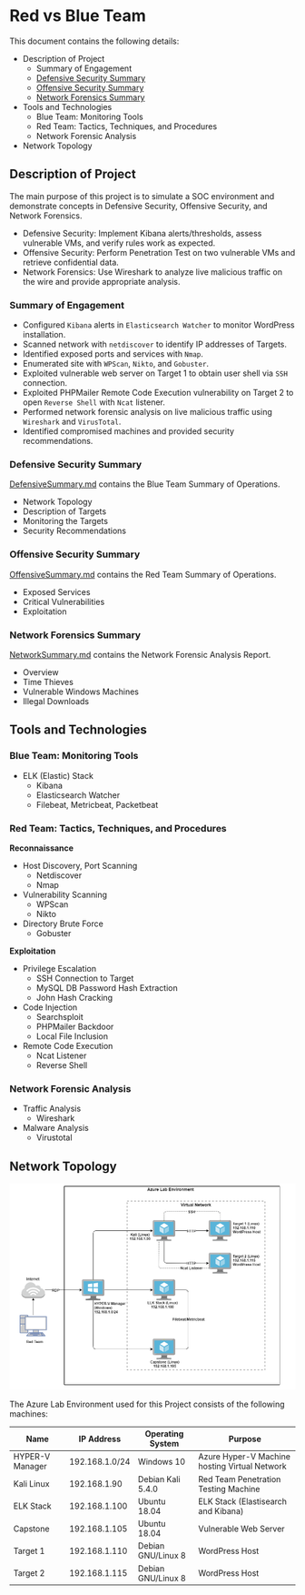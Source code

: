 # Red vs Blue Team

This document contains the following details:
- Description of Project
  - Summary of Engagement
  - [Defensive Security Summary](DefensiveSummary.md)
  - [Offensive Security Summary](OffensiveSummary.md)
  - [Network Forensics Summary](NetworkSummary.md)
- Tools and Technologies
  - Blue Team: Monitoring Tools
  - Red Team: Tactics, Techniques, and Procedures
  - Network Forensic Analysis
- Network Topology

## Description of Project

The main purpose of this project is to simulate a SOC environment and demonstrate concepts in Defensive Security, Offensive Security, and Network Forensics.
- Defensive Security: Implement Kibana alerts/thresholds, assess vulnerable VMs, and verify rules work as expected.
- Offensive Security: Perform Penetration Test on two vulnerable VMs and retrieve confidential data.
- Network Forensics: Use Wireshark to analyze live malicious traffic on the wire and provide appropriate analysis.

### Summary of Engagement

- Configured `Kibana` alerts in `Elasticsearch Watcher` to monitor WordPress installation.
- Scanned network with `netdiscover` to identify IP addresses of Targets.
- Identified exposed ports and services with `Nmap`.
- Enumerated site with `WPScan`, `Nikto`, and `Gobuster`.
- Exploited vulnerable web server on Target 1 to obtain user shell via `SSH` connection.
- Exploited PHPMailer Remote Code Execution vulnerability on Target 2 to open `Reverse Shell` with `Ncat` listener.
- Performed network forensic analysis on live malicious traffic using `Wireshark` and `VirusTotal`.
- Identified compromised machines and provided security recommendations.

### Defensive Security Summary

[DefensiveSummary.md](DefensiveSummary.md) contains the Blue Team Summary of Operations.
- Network Topology
- Description of Targets
- Monitoring the Targets
- Security Recommendations

### Offensive Security Summary

[OffensiveSummary.md](OffensiveSummary.md) contains the Red Team Summary of Operations.
- Exposed Services
- Critical Vulnerabilities
- Exploitation

### Network Forensics Summary

[NetworkSummary.md](NetworkSummary.md) contains the Network Forensic Analysis Report.
- Overview
- Time Thieves
- Vulnerable Windows Machines
- Illegal Downloads

## Tools and Technologies

### Blue Team: Monitoring Tools

- ELK (Elastic) Stack
  - Kibana
  - Elasticsearch Watcher
  - Filebeat, Metricbeat, Packetbeat

### Red Team: Tactics, Techniques, and Procedures

**Reconnaissance**
- Host Discovery, Port Scanning
  - Netdiscover
  - Nmap
- Vulnerability Scanning
  - WPScan
  - Nikto
- Directory Brute Force
  - Gobuster

**Exploitation**
- Privilege Escalation
  - SSH Connection to Target
  - MySQL DB Password Hash Extraction
  - John Hash Cracking
- Code Injection
  - Searchsploit
  - PHPMailer Backdoor
  - Local File Inclusion
- Remote Code Execution
  - Ncat Listener
  - Reverse Shell

### Network Forensic Analysis

- Traffic Analysis
  - Wireshark
- Malware Analysis
  - Virustotal

## Network Topology

![Network Topology](Images/Red_vs_Blue_Team_Network_Diagram.png)

The Azure Lab Environment used for this Project consists of the following machines:

| Name            	| IP Address     	| Operating System   	| Purpose                                       	|
|-----------------	|----------------	|--------------------	|-----------------------------------------------	|
| HYPER-V Manager 	| 192.168.1.0/24 	| Windows 10         	| Azure Hyper-V Machine hosting Virtual Network 	|
| Kali Linux      	| 192.168.1.90   	| Debian Kali 5.4.0  	| Red Team Penetration Testing Machine          	|
| ELK Stack       	| 192.168.1.100  	| Ubuntu 18.04       	| ELK Stack (Elastisearch and Kibana)           	|
| Capstone        	| 192.168.1.105  	| Ubuntu 18.04       	| Vulnerable Web Server                         	|
| Target 1        	| 192.168.1.110  	| Debian GNU/Linux 8 	| WordPress Host                                	|
| Target 2        	| 192.168.1.115  	| Debian GNU/Linux 8 	| WordPress Host                                	|
